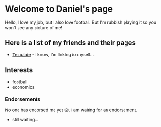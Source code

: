 # Welcome to Daniel's page

Hello, I love my job, but I also love football. But I'm rubbish playing it so you won't see any picture of me!

## Here is a list of my friends and their pages

* [Template](/data-fellowship-git/template) - I know, I'm linking to myself...

## Interests

* football
* economics

### Endorsements

No one has endorsed me yet 😞. I am waiting for an endorsement.

* still waiting...
